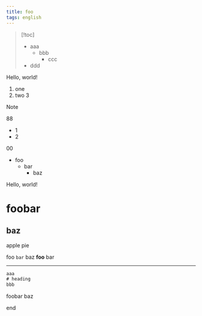 ```yaml
---
title: foo
tags: english
---
```

> [!toc]
> - aaa
>     - bbb
>         - ccc
> - ddd

Hello, world!

1. one
2. two
3

> [!note]
> 88
>
> - 1
> - 2
>
> 00

- foo
    - bar
        - baz

Hello, world!

# foobar
## baz
apple
pie

foo `bar` baz **foo** bar

---

```js
aaa
# heading
bbb
```

foobar
baz

end
